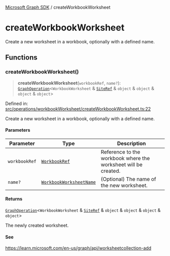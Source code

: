 [Microsoft Graph SDK](README.md) / createWorkbookWorksheet

# createWorkbookWorksheet

Create a new worksheet in a workbook, optionally with a defined name.

## Functions

### createWorkbookWorksheet()

> **createWorkbookWorksheet**(`workbookRef`, `name?`): [`GraphOperation`](GraphOperation.md#graphoperation)\<`WorkbookWorksheet` & [`SiteRef`](Site-1.md#siteref) & `object` & `object` & `object` & `object`\>

Defined in: [src/operations/workbookWorksheet/createWorkbookWorksheet.ts:22](https://github.com/Future-Secure-AI/microsoft-graph/blob/main/src/operations/workbookWorksheet/createWorkbookWorksheet.ts#L22)

Create a new worksheet in a workbook, optionally with a defined name.

#### Parameters

| Parameter | Type | Description |
| ------ | ------ | ------ |
| `workbookRef` | [`WorkbookRef`](Workbook.md#workbookref) | Reference to the workbook where the worksheet will be created. |
| `name?` | [`WorkbookWorksheetName`](WorkbookWorksheet-1.md#workbookworksheetname) | (Optional) The name of the new worksheet. |

#### Returns

[`GraphOperation`](GraphOperation.md#graphoperation)\<`WorkbookWorksheet` & [`SiteRef`](Site-1.md#siteref) & `object` & `object` & `object` & `object`\>

The newly created worksheet.

#### See

https://learn.microsoft.com/en-us/graph/api/worksheetcollection-add
